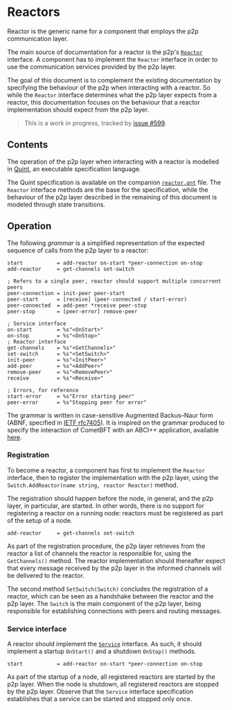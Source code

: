 # Reactors

Reactor is the generic name for a component that employs the p2p communication layer.

The main source of documentation for a reactor is the p2p's
[`Reactor`](../../../p2p/base_reactor.go) interface.
A component has to implement the `Reactor` interface in order to use the
communication services provided by the p2p layer.

The goal of this document is to complement the existing documentation by
specifying the behaviour of the p2p when interacting with a reactor.
So while the `Reactor` interface determines what the p2p layer expects from a
reactor, this documentation focuses on the behaviour that a reactor
implementation should expect from the p2p layer.

> This is a work in progress, tracked by [issue #599](https://github.com/cometbft/cometbft/issues/599).


## Contents

The operation of the p2p layer when interacting with a reactor is modelled in
[Quint](https://github.com/informalsystems/quint), an executable specification language.

The Quint specification is available on the companion [`reactor.qnt`](./reactor.qnt) file.
The `Reactor` interface methods are the base for the specification, while
the behaviour of the p2p layer described in the remaining of this document is
modeled through state transitions.


## Operation

The following _grammar_ is a simplified representation of the expected sequence of calls
from the p2p layer to a reactor:


```abnf
start           = add-reactor on-start *peer-connection on-stop
add-reactor     = get-channels set-switch

; Refers to a single peer, reactor should support multiple concurrent peers
peer-connection = init-peer peer-start
peer-start      = [receive] (peer-connected / start-error)
peer-connected  = add-peer *receive peer-stop
peer-stop       = [peer-error] remove-peer

; Service interface
on-start        = %s"<OnStart>"
on-stop         = %s"<OnStop>"
; Reactor interface
get-channels    = %s"<GetChannels>"
set-switch      = %s"<SetSwitch>"
init-peer       = %s"<InitPeer>"
add-peer        = %s"<AddPeer>"
remove-peer     = %s"<RemovePeer>"
receive         = %s"<Receive>"

; Errors, for reference
start-error     = %s"Error starting peer"
peer-error      = %s"Stopping peer for error"
```

The grammar is written in case-sensitive Augmented Backus–Naur form (ABNF,
specified in [IETF rfc7405](https://datatracker.ietf.org/doc/html/rfc7405)).
It is inspired on the grammar produced to specify the interaction of CometBFT
with an ABCI++ application, available [here](../../abci/abci%2B%2B_comet_expected_behavior.md).

### Registration

To become a reactor, a component has first to implement the `Reactor` interface,
then to register the implementation with the p2p layer, using the
`Switch.AddReactor(name string, reactor Reactor)` method.

The registration should happen before the node, in general, and the p2p layer,
in particular, are started.
In other words, there is no support for registering a reactor on a running node:
reactors must be registered as part of the setup of a node.

```abnf
add-reactor     = get-channels set-switch
```

As part of the registration procedure, the p2p layer retrieves from the reactor
a list of channels the reactor is responsible for, using the `GetChannels()` method.
The reactor implementation should thereafter expect that every message received
by the p2p layer in the informed channels will be delivered to the reactor.

The second method `SetSwitch(Switch)` concludes the registration of a reactor,
which can be seen as a handshake between the reactor and the p2p layer.
The `Switch` is the main component of the p2p layer, being responsible for
establishing connections with peers and routing messages.

### Service interface

A reactor should implement the [`Service`](../../../libs/service/service.go) interface.
As such, it should implement a startup `OnStart()` and a shutdown `OnStop()` methods.

```abnf
start           = add-reactor on-start *peer-connection on-stop
```

As part of the startup of a node, all registered reactors are started by the p2p layer.
When the node is shutdown, all registered reactors are stopped by the p2p layer.
Observe that the `Service` interface specification establishes that a service
can be started and stopped only once.
